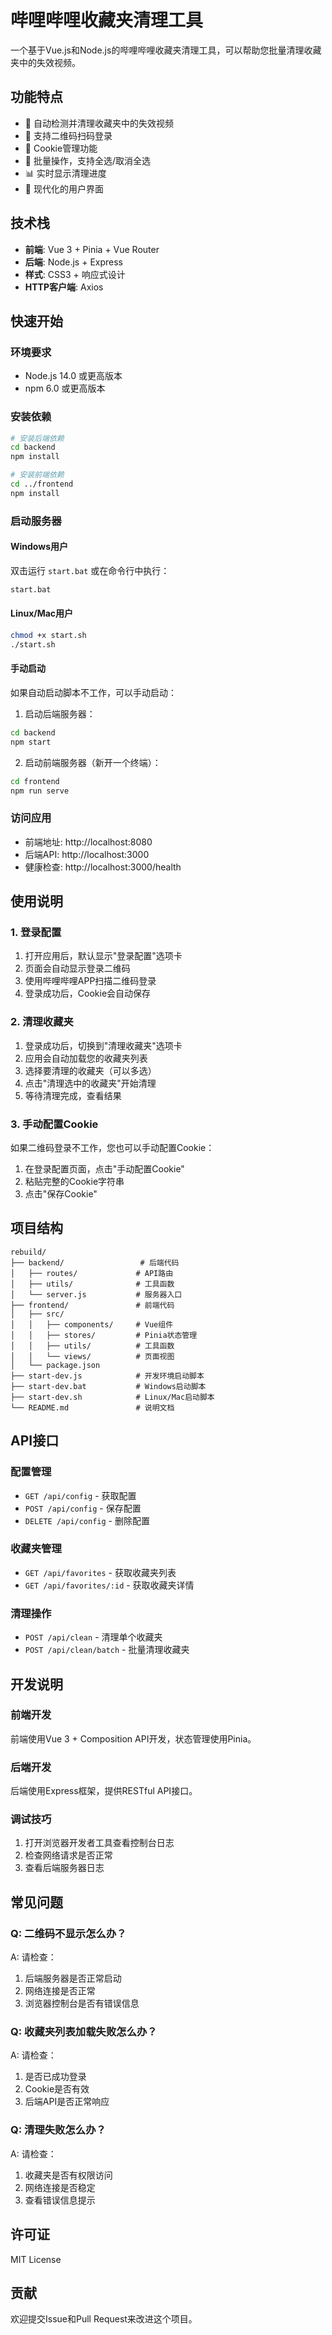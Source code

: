 # 哔哩哔哩收藏夹清理工具

一个基于Vue.js和Node.js的哔哩哔哩收藏夹清理工具，可以帮助您批量清理收藏夹中的失效视频。

## 功能特点

- 🔄 自动检测并清理收藏夹中的失效视频
- 📱 支持二维码扫码登录
- 🍪 Cookie管理功能
- 🎯 批量操作，支持全选/取消全选
- 📊 实时显示清理进度
- 🎨 现代化的用户界面

## 技术栈

- **前端**: Vue 3 + Pinia + Vue Router
- **后端**: Node.js + Express
- **样式**: CSS3 + 响应式设计
- **HTTP客户端**: Axios

## 快速开始

### 环境要求

- Node.js 14.0 或更高版本
- npm 6.0 或更高版本

### 安装依赖

```bash
# 安装后端依赖
cd backend
npm install

# 安装前端依赖
cd ../frontend
npm install
```

### 启动服务器

#### Windows用户

双击运行 `start.bat` 或在命令行中执行：

```bash
start.bat
```

#### Linux/Mac用户

```bash
chmod +x start.sh
./start.sh
```

#### 手动启动

如果自动启动脚本不工作，可以手动启动：

1. 启动后端服务器：
```bash
cd backend
npm start
```

2. 启动前端服务器（新开一个终端）：
```bash
cd frontend
npm run serve
```

### 访问应用

- 前端地址: http://localhost:8080
- 后端API: http://localhost:3000
- 健康检查: http://localhost:3000/health

## 使用说明

### 1. 登录配置

1. 打开应用后，默认显示"登录配置"选项卡
2. 页面会自动显示登录二维码
3. 使用哔哩哔哩APP扫描二维码登录
4. 登录成功后，Cookie会自动保存

### 2. 清理收藏夹

1. 登录成功后，切换到"清理收藏夹"选项卡
2. 应用会自动加载您的收藏夹列表
3. 选择要清理的收藏夹（可以多选）
4. 点击"清理选中的收藏夹"开始清理
5. 等待清理完成，查看结果

### 3. 手动配置Cookie

如果二维码登录不工作，您也可以手动配置Cookie：

1. 在登录配置页面，点击"手动配置Cookie"
2. 粘贴完整的Cookie字符串
3. 点击"保存Cookie"

## 项目结构

```
rebuild/
├── backend/                 # 后端代码
│   ├── routes/             # API路由
│   ├── utils/              # 工具函数
│   └── server.js           # 服务器入口
├── frontend/               # 前端代码
│   ├── src/
│   │   ├── components/     # Vue组件
│   │   ├── stores/         # Pinia状态管理
│   │   ├── utils/          # 工具函数
│   │   └── views/          # 页面视图
│   └── package.json
├── start-dev.js            # 开发环境启动脚本
├── start-dev.bat           # Windows启动脚本
├── start-dev.sh            # Linux/Mac启动脚本
└── README.md               # 说明文档
```

## API接口

### 配置管理

- `GET /api/config` - 获取配置
- `POST /api/config` - 保存配置
- `DELETE /api/config` - 删除配置

### 收藏夹管理

- `GET /api/favorites` - 获取收藏夹列表
- `GET /api/favorites/:id` - 获取收藏夹详情

### 清理操作

- `POST /api/clean` - 清理单个收藏夹
- `POST /api/clean/batch` - 批量清理收藏夹

## 开发说明

### 前端开发

前端使用Vue 3 + Composition API开发，状态管理使用Pinia。

### 后端开发

后端使用Express框架，提供RESTful API接口。

### 调试技巧

1. 打开浏览器开发者工具查看控制台日志
2. 检查网络请求是否正常
3. 查看后端服务器日志

## 常见问题

### Q: 二维码不显示怎么办？

A: 请检查：
1. 后端服务器是否正常启动
2. 网络连接是否正常
3. 浏览器控制台是否有错误信息

### Q: 收藏夹列表加载失败怎么办？

A: 请检查：
1. 是否已成功登录
2. Cookie是否有效
3. 后端API是否正常响应

### Q: 清理失败怎么办？

A: 请检查：
1. 收藏夹是否有权限访问
2. 网络连接是否稳定
3. 查看错误信息提示

## 许可证

MIT License

## 贡献

欢迎提交Issue和Pull Request来改进这个项目。
